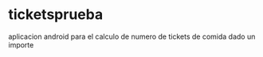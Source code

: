 ticketsprueba
=============
aplicacion android para el calculo de numero de tickets de comida dado un importe
